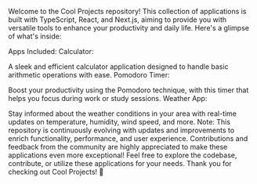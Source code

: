 Welcome to the Cool Projects repository! This collection of applications is built with TypeScript, React, and Next.js, aiming to provide you with versatile tools to enhance your productivity and daily life. Here's a glimpse of what's inside:

Apps Included:
Calculator:

A sleek and efficient calculator application designed to handle basic arithmetic operations with ease.
Pomodoro Timer:

Boost your productivity using the Pomodoro technique, with this timer that helps you focus during work or study sessions.
Weather App:

Stay informed about the weather conditions in your area with real-time updates on temperature, humidity, wind speed, and more.
Note:
This repository is continuously evolving with updates and improvements to enrich functionality, performance, and user experience.
Contributions and feedback from the community are highly appreciated to make these applications even more exceptional!
Feel free to explore the codebase, contribute, or utilize these applications for your needs. Thank you for checking out Cool Projects! 🚀
